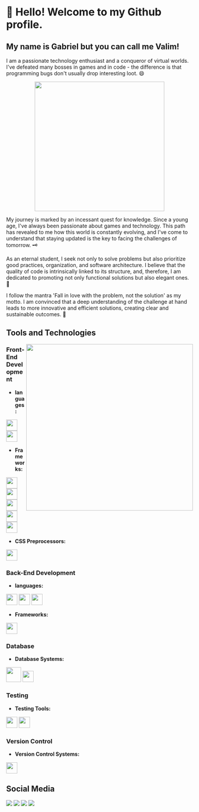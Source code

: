 # 👋 Hello! Welcome to my Github profile.
## My name is Gabriel but you can call me Valim!

I am a passionate technology enthusiast and a conqueror of virtual worlds. I've defeated many bosses in games and in code - the difference is that programming bugs don't usually drop interesting loot. 😄

<p align="center">
  <img src="https://media1.tenor.com/m/afm-g9k-fekAAAAC/pc.gif" width="350">
</p>

My journey is marked by an incessant quest for knowledge. Since a young age, I've always been passionate about games and technology. This path has revealed to me how this world is constantly evolving, and I've come to understand that staying updated is the key to facing the challenges of tomorrow. 🗝️

As an eternal student, I seek not only to solve problems but also prioritize good practices, organization, and software architecture. I believe that the quality of code is intrinsically linked to its structure, and, therefore, I am dedicated to promoting not only functional solutions but also elegant ones. 💎

I follow the mantra 'Fall in love with the problem, not the solution' as my motto. I am convinced that a deep understanding of the challenge at hand leads to more innovative and efficient solutions, creating clear and sustainable outcomes. 🧠
         
## Tools and Technologies

<img width="450px" align="right" src="https://images2.imgbox.com/9d/ef/81SFNt7G_o.png">  

### Front-End Development
    
  - **languages:** 
  <div display='inline' >
    <img src="https://cdn.jsdelivr.net/gh/devicons/devicon/icons/javascript/javascript-original.svg" width="30" height="30"  />
    <img src="https://cdn.jsdelivr.net/gh/devicons/devicon/icons/typescript/typescript-original.svg" width="30" height="30"  />
  </div>
    
  - **Frameworks:** 
  <div display='inline'>
    <img src="https://cdn.jsdelivr.net/gh/devicons/devicon/icons/react/react-original.svg" width="30" height="30" />  
    <img src="https://cdn.jsdelivr.net/gh/devicons/devicon/icons/nextjs/nextjs-original.svg" width="30" height="30"/>
    <img src="https://cdn.jsdelivr.net/gh/devicons/devicon/icons/vuejs/vuejs-original.svg"  width="30" height="30" />
    <img src="https://cdn.jsdelivr.net/gh/devicons/devicon/icons/bootstrap/bootstrap-original.svg" width="30" height="30"/>
    <img src="https://cdn.jsdelivr.net/gh/devicons/devicon/icons/tailwindcss/tailwindcss-plain.svg" width="30" height="30" />
  </div>
  
  - **CSS Preprocessors:**
  <div display='inline'>
    <img src="https://cdn.jsdelivr.net/gh/devicons/devicon/icons/sass/sass-original.svg" width="30" height="30" />
  </div>


### Back-End Development
- **languages:**
<div display='inline'>
  <img src="https://cdn.jsdelivr.net/gh/devicons/devicon/icons/nodejs/nodejs-original.svg" width="30" height="30" />
  <img src="https://cdn.jsdelivr.net/gh/devicons/devicon/icons/csharp/csharp-original.svg"  width="30" height="30" />
  <img src="https://cdn.jsdelivr.net/gh/devicons/devicon/icons/java/java-original.svg" width="30" height="30" />  
</div>

- **Frameworks:**
<div display='inline'>
 <img src="https://cdn.jsdelivr.net/gh/devicons/devicon/icons/express/express-original.svg" width="30" height="30"  />
</div>


### Database
- **Database Systems:**
<div display='inline'>
  <img src="https://cdn.jsdelivr.net/gh/devicons/devicon/icons/mysql/mysql-original-wordmark.svg" width="40" height="40" />         
  <img src="https://cdn.jsdelivr.net/gh/devicons/devicon/icons/mongodb/mongodb-original.svg" width="30" height="30" />
</div>

<div>
<!--   <a href="https://github.com/GabrielValim"> -->
<!--   <img loading="lazy" height="180em" src="https://github-readme-stats.vercel.app/api/top-langs/?username=GabrielValim&layout=compact&langs_count=7&theme=dracula" align='right'/> -->
<!--   <img loading="lazy" height="180em" src="https://github-readme-stats.vercel.app/api?username=GabrielValim&show_icons=true&theme=dracula&include_all_commits=true&count_private=true" align='right'/>  -->
<!--     </a> -->
</div>

### Testing
- **Testing Tools:**
<div display='inline'>
  <img src="https://cdn.jsdelivr.net/gh/devicons/devicon/icons/jest/jest-plain.svg" width="30" height="30" /> 
  <img src="https://cdn.jsdelivr.net/gh/devicons/devicon/icons/selenium/selenium-original.svg" width="30" height="30" />          
</div>

### Version Control
- **Version Control Systems:** 
<div display='inline'>
  <img src="https://cdn.jsdelivr.net/gh/devicons/devicon/icons/git/git-original.svg" width="30" height="30" />                 
</div>

## Social Media
<div>
  <a href="https://www.youtube.com/channel/UCqX5YpchbYmumDdK7tmz_TA" target="_blank"><img loading="lazy" src="https://img.shields.io/badge/YouTube-FF0000?style=for-the-badge&logo=youtube&logoColor=white" target="_blank"></a>
  <a href="https://www.instagram.com/valim.g/" target="_blank"><img loading="lazy" src="https://img.shields.io/badge/-Instagram-%23E4305F?style=for-the-badge&logo=instagram&logoColor=white" target="_blank"></a>
  <a href = "mailto:contato@seu-usuário-aqui"><img loading="lazy" src="https://img.shields.io/badge/Gmail-D14836?style=for-the-badge&logo=gmail&logoColor=white" target="_blank"></a>
  <a href="https://www.linkedin.com/in/gabriel-valim/" target="_blank"><img loading="lazy" src="https://img.shields.io/badge/-LinkedIn-%230077B5?style=for-the-badge&logo=linkedin&logoColor=white" target="_blank"</a> 
</div>



          
